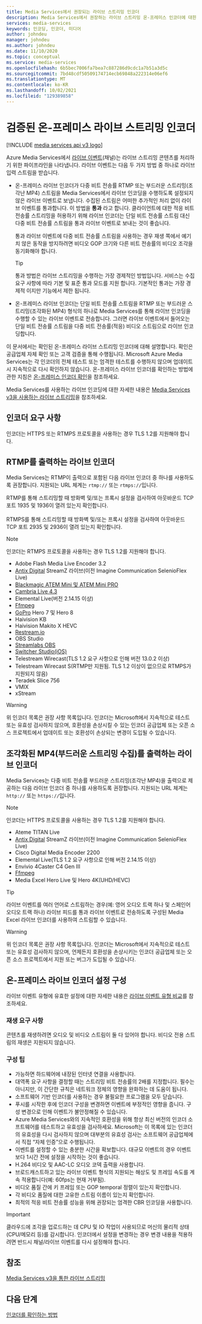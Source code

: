 ```yaml
---
title: Media Services에서 권장되는 라이브 스트리밍 인코더
description: Media Services에서 권장하는 라이브 스트리밍 온-프레미스 인코더에 대한 자세한 정보
services: media-services
keywords: 인코딩, 인코더, 미디어
author: johndeu
manager: johndeu
ms.author: johndeu
ms.date: 11/10/2020
ms.topic: conceptual
ms.service: media-services
ms.openlocfilehash: 6b5bec7006fa7bea7c887286d9cdc1a7b51a3d5c
ms.sourcegitcommit: 7bd48cdf50509174714ecb69848a222314e06ef6
ms.translationtype: MT
ms.contentlocale: ko-KR
ms.lasthandoff: 10/02/2021
ms.locfileid: "129389858"
---
```

# <a name="verified-on-premises-live-streaming-encoders"></a>검증된 온-프레미스 라이브 스트리밍 인코더

[!INCLUDE [media services api v3 logo](./includes/v3-hr.md)]

Azure Media Services에서 [라이브 이벤트](/rest/api/media/liveevents)(채널)는 라이브 스트리밍 콘텐츠를 처리하기 위한 파이프라인을 나타냅니다. 라이브 이벤트는 다음 두 가지 방법 중 하나로 라이브 입력 스트림을 받습니다.

* 온-프레미스 라이브 인코더가 다중 비트 전송률 RTMP 또는 부드러운 스트리밍(조각난 MP4) 스트림을 Media Services에서 라이브 인코딩을 수행하도록 설정되지 않은 라이브 이벤트로 보냅니다. 수집된 스트림은 어떠한 추가적인 처리 없이 라이브 이벤트를 통과합니다. 이 방법을 **통과** 라고 합니다. 클라이언트에 대한 적응 비트 전송률 스트리밍을 허용하기 위해 라이브 인코더는 단일 비트 전송률 스트림 대신 다중 비트 전송률 스트림을 통과 라이브 이벤트로 보내는 것이 좋습니다. 

    통과 라이브 이벤트에 다중 비트 전송률 스트림을 사용하는 경우 재생 쪽에서 예기치 않은 동작을 방지하려면 비디오 GOP 크기와 다른 비트 전송률의 비디오 조각을 동기화해야 합니다.

  > [!TIP]
  > 통과 방법은 라이브 스트리밍을 수행하는 가장 경제적인 방법입니다.
  > 서비스는 수집 요구 사항에 따라 기본 및 표준 통과 모드를 지원 합니다. 기본적인 통과는 가장 경제적 이지만 기능에서 제한 됩니다. 
 
* 온-프레미스 라이브 인코더는 단일 비트 전송률 스트림을 RTMP 또는 부드러운 스트리밍(조각화된 MP4) 형식의 하나로 Media Services를 통해 라이브 인코딩을 수행할 수 있는 라이브 이벤트로 전송합니다. 그러면 라이브 이벤트에서 들어오는 단일 비트 전송률 스트림을 다중 비트 전송률(적응) 비디오 스트림으로 라이브 인코딩합니다.

이 문서에서는 확인된 온-프레미스 라이브 스트리밍 인코더에 대해 설명합니다. 확인은 공급업체 자체 확인 또는 고객 검증을 통해 수행됩니다. Microsoft Azure Media Services는 각 인코더의 전체 테스트 또는 엄격한 테스트를 수행하지 않으며 업데이트 시 지속적으로 다시 확인하지 않습니다. 온-프레미스 라이브 인코더를 확인하는 방법에 관한 지침은 [온-프레미스 인코더 확인](encode-on-premises-encoder-partner.md)을 참조하세요.

Media Services를 사용하는 라이브 인코딩에 대한 자세한 내용은 [Media Services v3을 사용하는 라이브 스트리밍](stream-live-streaming-concept.md)을 참조하세요.

## <a name="encoder-requirements"></a>인코더 요구 사항

인코더는 HTTPS 또는 RTMPS 프로토콜을 사용하는 경우 TLS 1.2를 지원해야 합니다.

## <a name="live-encoders-that-output-rtmp"></a>RTMP를 출력하는 라이브 인코더

Media Services는 RTMP이 출력으로 포함된 다음 라이브 인코더 중 하나를 사용하도록 권장합니다. 지원되는 URL 체계는 `rtmp://` 또는 `rtmps://`입니다.

RTMP를 통해 스트리밍할 때 방화벽 및/또는 프록시 설정을 검사하여 아웃바운드 TCP 포트 1935 및 1936이 열려 있는지 확인합니다.<br/><br/>
RTMPS를 통해 스트리밍할 때 방화벽 및/또는 프록시 설정을 검사하여 아웃바운드 TCP 포트 2935 및 2936이 열려 있는지 확인합니다.

> [!NOTE]
> 인코더는 RTMPS 프로토콜을 사용하는 경우 TLS 1.2를 지원해야 합니다.

- Adobe Flash Media Live Encoder 3.2
- [Antix Digital](http://www.antixdigital.com/) StreamZ 라이브(이전 Imagine Communication SelenioFlex Live)
- [Blackmagic ATEM Mini 및 ATEM Mini PRO](https://www.blackmagicdesign.com/products/atemmini)
- [Cambria Live 4.3](https://www.capellasystems.net/products/cambria-live/)
- Elemental Live(버전 2.14.15 이상)
- [Ffmpeg](https://www.ffmpeg.org)
- [GoPro](https://gopro.com/help/articles/block/getting-started-with-live-streaming) Hero 7 및 Hero 8
- Haivision KB
- Haivision Makito X HEVC
- [Restream.io](https://restream.io/)
- OBS Studio
- [Streamlabs OBS](https://streamlabs.com/)
- [Switcher Studio(iOS)](https://www.switcherstudio.com/)
- Telestream Wirecast(TLS 1.2 요구 사항으로 인해 버전 13.0.2 이상)
- Telestream Wirecast S(RTMP만 지원됨. TLS 1.2 이상이 없으므로 RTMPS가 지원되지 않음)
- Teradek Slice 756
- VMIX
- xStream

> [!WARNING]
> 위 인코더 목록은 권장 사항 목록입니다. 인코더는 Microsoft에서 지속적으로 테스트 또는 유효성 검사하지 않으며, 호환성을 손상시킬 수 있는 인코더 공급업체 또는 오픈 소스 프로젝트에서 업데이트 또는 호환성이 손상되는 변경이 도입될 수 있습니다. 

## <a name="live-encoders-that-output-fragmented-mp4-smooth-streaming-ingest"></a>조각화된 MP4(부드러운 스트리밍 수집)를 출력하는 라이브 인코더

Media Services는 다중 비트 전송률 부드러운 스트리밍(조각난 MP4)을 출력으로 제공하는 다음 라이브 인코더 중 하나를 사용하도록 권장합니다. 지원되는 URL 체계는 `http://` 또는 `https://`입니다.

> [!NOTE]
> 인코더는 HTTPS 프로토콜을 사용하는 경우 TLS 1.2를 지원해야 합니다.

- Ateme TITAN Live
- [Antix Digital](http://www.antixdigital.com/) StreamZ 라이브(이전 Imagine Communication SelenioFlex Live)
- Cisco Digital Media Encoder 2200
- Elemental Live(TLS 1.2 요구 사항으로 인해 버전 2.14.15 이상)
- Envivio 4Caster C4 Gen III 
- [Ffmpeg](https://www.ffmpeg.org)
- Media Excel Hero Live 및 Hero 4K(UHD/HEVC)

> [!TIP]
>  라이브 이벤트를 여러 언어로 스트림하는 경우(예: 영어 오디오 트랙 하나 및 스페인어 오디오 트랙 하나) 라이브 피드를 통과 라이브 이벤트로 전송하도록 구성된 Media Excel 라이브 인코더를 사용하여 스트림할 수 있습니다.

> [!WARNING]
> 위 인코더 목록은 권장 사항 목록입니다. 인코더는 Microsoft에서 지속적으로 테스트 또는 유효성 검사하지 않으며, 언제든지 호환성을 손상시키는 인코더 공급업체 또는 오픈 소스 프로젝트에서 지원 또는 버그가 도입될 수 있습니다. 

## <a name="configuring-on-premises-live-encoder-settings"></a>온-프레미스 라이브 인코더 설정 구성

라이브 이벤트 유형에 유효한 설정에 대한 자세한 내용은 [라이브 이벤트 유형 비교](live-event-types-comparison-reference.md)를 참조하세요.

### <a name="playback-requirements"></a>재생 요구 사항

콘텐츠를 재생하려면 오디오 및 비디오 스트림이 둘 다 있어야 합니다. 비디오 전용 스트림의 재생은 지원되지 않습니다.

### <a name="configuration-tips"></a>구성 팁

- 가능하면 하드웨어에 내장된 인터넷 연결을 사용합니다.
- 대역폭 요구 사항을 결정할 때는 스트리밍 비트 전송률의 2배를 지정합니다. 필수는 아니지만, 이 간단한 규칙은 네트워크 정체의 영향을 완화하는 데 도움이 됩니다.
- 소프트웨어 기반 인코더를 사용하는 경우 불필요한 프로그램을 모두 닫습니다.
- 푸시를 시작한 후에 인코더 구성을 변경하면 이벤트에 부정적인 영향을 줍니다. 구성 변경으로 인해 이벤트가 불안정해질 수 있습니다. 
- Azure Media Services와의 지속적인 호환성을 위해 항상 최신 버전의 인코더 소프트웨어를 테스트하고 유효성을 검사하세요. Microsoft는 이 목록에 있는 인코더의 유효성을 다시 검사하지 않으며 대부분의 유효성 검사는 소프트웨어 공급업체에서 직접 “자체 인증”으로 수행됩니다.
- 이벤트를 설정할 수 있는 충분한 시간을 확보합니다. 대규모 이벤트의 경우 이벤트보다 1시간 전에 설정을 시작하는 것이 좋습니다.
- H.264 비디오 및 AAC-LC 오디오 코덱 출력을 사용합니다.
- 브로드캐스트하고 있는 라이브 이벤트 형식의 지원되는 해상도 및 프레임 속도를 계속 적용합니다(예: 60fps는 현재 거부됨).
- 비디오 품질 간에 키 프레임 또는 GOP temporal 정렬이 있는지 확인합니다.
- 각 비디오 품질에 대한 고유한 스트림 이름이 있는지 확인합니다.
- 최적의 적응 비트 전송률 성능을 위해 권장되는 엄격한 CBR 인코딩을 사용합니다.

> [!IMPORTANT]
> 클라우드에 조각을 업로드하는 데 CPU 및 IO 작업이 사용되므로 머신의 물리적 상태(CPU/메모리 등)를 감시합니다. 인코더에서 설정을 변경하는 경우 변경 내용을 적용하려면 반드시 채널/라이브 이벤트를 다시 설정해야 합니다.

## <a name="see-also"></a>참조

[Media Services v3을 통한 라이브 스트리밍](stream-live-streaming-concept.md)

## <a name="next-steps"></a>다음 단계

[인코더를 확인하는 방법](encode-on-premises-encoder-partner.md)
